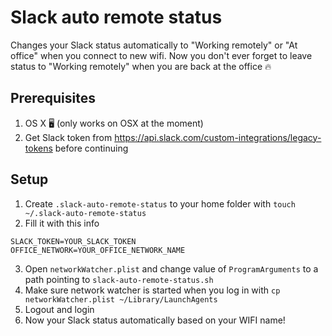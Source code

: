# Slack auto remote status

Changes your Slack status automatically to "Working remotely" or "At office" when you connect to new wifi. Now you don't ever forget to leave status to "Working remotely" when you are back at the office 🔥

## Prerequisites

1. OS X 🖥 (only works on OSX at the moment)
2. Get Slack token from https://api.slack.com/custom-integrations/legacy-tokens before continuing

## Setup

1. Create `.slack-auto-remote-status` to your home folder with `touch ~/.slack-auto-remote-status`
2. Fill it with this info

```
SLACK_TOKEN=YOUR_SLACK_TOKEN
OFFICE_NETWORK=YOUR_OFFICE_NETWORK_NAME
```

3. Open `networkWatcher.plist` and change value of `ProgramArguments` to a path pointing to `slack-auto-remote-status.sh`
4. Make sure network watcher is started when you log in with `cp networkWatcher.plist ~/Library/LaunchAgents`
5. Logout and login
6. Now your Slack status automatically based on your WIFI name!
